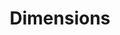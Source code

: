 ---
layout: default
bigquery: https://console.cloud.google.com/bigquery?p=covid-19-dimensions-ai&page=table&d=data&t=publications
contributors: Digital Science, https://www.digital-science.com/
cost: Free for personal, non-commercial use.
description: Dimensions contains more than 100 million publications, ranging from
  articles published in scholarly journals, books and book chapters, to preprints
  and conference proceedings. All publications are contextualized with linked data
  sets, funding, publications, patents, clinical trials, and policy documents. You
  can also view associated categories, funders, institutions, and researcher profiles.
documentation: https://docs.dimensions.ai/bigquery/index.html
last_edit: 04/05/2022, 10:43:13
location: https://www.dimensions.ai/products/free/
maintained_by: Digital Science, https://www.digital-science.com/
schema_fields:
- mesh_headings
- cited_by_ids
- repository_name
- granted_date
- assignee_countries
- altmetrics
- patent_ids
- end_date
- family_count
- metrics
- conference
- concepts
- date_inserted
- email_address
- research_org_country_names
- title
- proceedings_title
- book_series_title
- funder_org_acronyms
- start_date
- address
- description
- interventions
- original_assignee_countries
- journal
- open_access_categories
- gender
- category_sdg
- funding_cad
- publisher
- active_years
- funding_eur
- conditions
- filing_date
- labels
- funding_cny
- repository_url
- research_orgs
- granted_year
- publication_ids
- research_org_state_codes
- external_ids
- isbn
- associated_publication_arxiv_id
- legal_events
- publication_date
- id
- priority_year
- relationships
- date_normal
- date_online
- source_id
- category_hra
- kind
- abstract
- assignee_orgs
- book_title
- research_org_state_names
- research_org_countries
- jurisdiction
- family_id
- resulting_publication_doi
- status
- filing_year
- date_print
- current_assignee_orgs
- funding_amount
- funding_jpy
- year
- pmcid
- researcher_ids
- language
- original_assignee
- legal_status
- citations_count
- eisbn
- phase
- funding_aud
- associated_publication_doi
- linkout
- associated_publication_id
- priority_date
- organisation_details
- funder_org_state_codes
- family_members_ids
- investigators
- date
- types
- issue
- category_icrp_ct
- category_for
- funder_countries
- funding_nzd
- cpc
- acronym
- mesh_terms
- category_hrcs_hc
- filing_status
- repository_id
- journal_lists
- arxiv_id
- funder_orgs
- acronyms
- type
- editors
- pages
- volume
- original_title
- category_uoa
- application_number
- funding_details
- current_assignee
- expiration_date
- license
- funder_org_cities
- funding_gbp
- created_date
- inventor_names
- open_access_categories_v2
- research_org_city_names
- associated_grant_ids
- foa_number
- brief_title
- original_abstract
- wikipedia_url
- reference_ids
- acknowledgements
- date_modified
- registry
- parent_id
- date_imported_gbq
- expiration_year
- resulting_publication_ids
- links
- end_year
- doi
- funding_chf
- category_rcdc
- citation_string
- ipcr
- funding_usd
- category_icrp_cso
- funding_currency
- subtitles
- pmid
- authors
- associated_publication_pmid
- publication_year
- category_hrcs_rac
- grant_number
- established
- supporting_grant_ids
- category_bra
- name
- categories
- start_year
- funder_org
- embargo_date
- clinical_trial_ids
- current_assignee_countries
- aliases
- citations
- funder_org_countries
- original_assignee_orgs
- research_org_cities
shortname: dimensions
tags:
- scholarly literature
- patents
- funding
- clinical trials
- academic profiles
terms_of_use: 'Use of both the Dimensions COVID-19 dataset and full Dimensions dataset
  are subject to the Dimensions Terms of use: https://www.dimensions.ai/policies-terms-legal '
title: Dimensions
uuid: dcff88bd-fe6b-4fdb-8159-809bf9d7bc1c
---